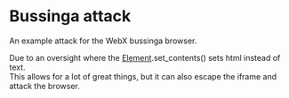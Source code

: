 # Bussinga attack
An example attack for the WebX bussinga browser.

Due to an oversight where the [Element](https://webx-plus.github.io/WebX-Specification/lua/legacy/element.html).set_contents() sets html instead of text.\
This allows for a lot of great things, but it can also escape the iframe and attack the browser.
